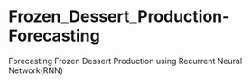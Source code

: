# Frozen_Dessert_Production-Forecasting
Forecasting Frozen Dessert Production using Recurrent Neural Network(RNN)
